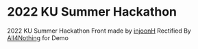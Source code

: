 # 2022 KU Summer Hackathon
2022 KU Summer Hackathon Front made by [injoonH](https://github.com/injoonH/2022-ku-summer-hackathon)
Rectified By [All4Nothing](https://github.com/All4Nothing/2022-KU-SUMMER-HACKATHON-FE) for Demo
